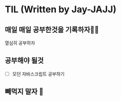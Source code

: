 # TIL (Written by Jay-JAJJ)

## 매일 매일 공부한것을 기록하자👩‍💻
열심히 공부하자



## 공부해야 될것
+ [ ] 모던 자바스크립트 공부하기


## 빼먹지 말자 🙏
